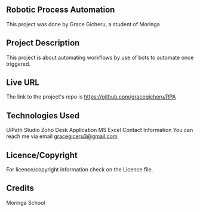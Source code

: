 ## Robotic Process Automation
This project was done by Grace Gicheru, a student of Moringa

## Project Description
This project is about automating workflows by use of bots to automate once triggered.

## Live URL
The link to the project's repo is https://github.com/gracegicheru/RPA

## Technologies Used
UiPath Studio
Zoho Desk Application
MS Excel
Contact Information
You can reach me via email gracegiceru3@gmail.com

## Licence/Copyright
For licence/copyright information check on the Licence file.

## Credits
Moringa School
